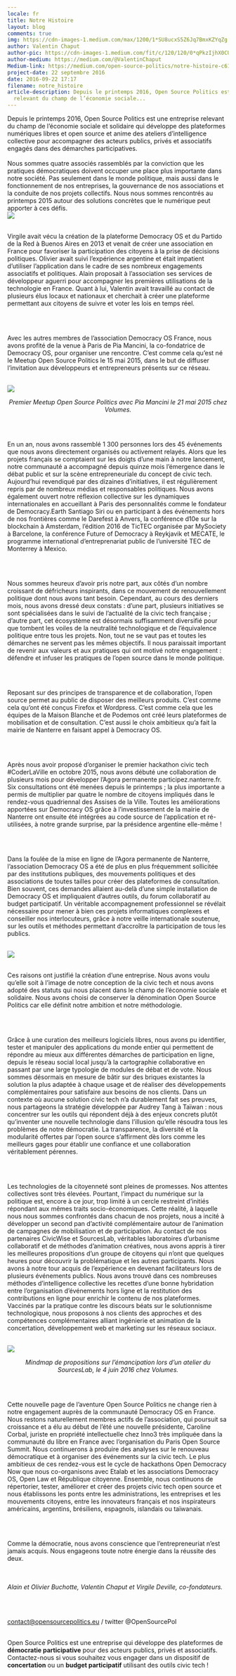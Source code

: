```yaml
---
locale: fr
title: Notre Histoire
layout: blog
comments: true
img: https://cdn-images-1.medium.com/max/1200/1*SU8ucxS5Z6Jq7BmxKZYqZg.jpeg
author: Valentin Chaput
author-pic: https://cdn-images-1.medium.com/fit/c/120/120/0*qPkzIjhX0CUWVeaD.jpg
author-medium: https://medium.com/@ValentinChaput
Medium-link: https://medium.com/open-source-politics/notre-histoire-c61bbec90334
project-date: 22 septembre 2016
date: 2016-09-22 17:17
filename: notre_histoire
article-description: Depuis le printemps 2016, Open Source Politics est une entreprise
  relevant du champ de l’économie sociale...
---
```

<div class = "blogcontent">
Depuis le printemps 2016, Open Source Politics est une entreprise relevant du champ de l’économie sociale et solidaire qui développe des plateformes numériques libres et open source et anime des ateliers d’intelligence collective pour accompagner des acteurs publics, privés et associatifs engagés dans des démarches participatives.
<br><br>
Nous sommes quatre associés rassemblés par la conviction que les pratiques démocratiques doivent occuper une place plus importante dans notre société. Pas seulement dans le monde politique, mais aussi dans le fonctionnement de nos entreprises, la gouvernance de nos associations et la conduite de nos projets collectifs. Nous nous sommes rencontrés au printemps 2015 autour des solutions concrètes que le numérique peut apporter à ces défis.
<br>
<img src = "https://cdn-images-1.medium.com/max/1200/1*SU8ucxS5Z6Jq7BmxKZYqZg.jpeg"><br><br>

Virgile avait vécu la création de la plateforme Democracy OS et du Partido de la Red à Buenos Aires en 2013 et venait de créer une association en France pour favoriser la participation des citoyens à la prise de décisions politiques. Olivier avait suivi l’expérience argentine et était impatient d’utiliser l’application dans le cadre de ses nombreux engagements associatifs et politiques. Alain proposait à l’association ses services de développeur aguerri pour accompagner les premières utilisations de la technologie en France. Quant à lui, Valentin avait travaillé au contact de plusieurs élus locaux et nationaux et cherchait à créer une plateforme permettant aux citoyens de suivre et voter les lois en temps réel.

<br><br>

Avec les autres membres de l’association Democracy OS France, nous avons profité de la venue à Paris de Pia Mancini, la co-fondatrice de Democracy OS, pour organiser une rencontre. C’est comme cela qu’est né le Meetup Open Source Politics le 15 mai 2015, dans le but de diffuser l’invitation aux développeurs et entrepreneurs présents sur ce réseau.

<br><img src = "https://cdn-images-1.medium.com/max/1200/1*gVPBs_HzNu_SNeoXLeLX9A.jpeg"><center><i>Premier Meetup Open Source Politics avec Pia Mancini le 21 mai 2015 chez Volumes.</i></center>

<br><br>

En un an, nous avons rassemblé 1 300 personnes lors des 45 événements que nous avons directement organisés ou activement relayés. Alors que les projets français se comptaient sur les doigts d’une main à notre lancement, notre communauté a accompagné depuis quinze mois l’émergence dans le débat public et sur la scène entrepreneuriale du concept de civic tech. Aujourd’hui revendiqué par des dizaines d’initiatives, il est régulièrement repris par de nombreux médias et responsables politiques. Nous avons également ouvert notre réflexion collective sur les dynamiques internationales en accueillant à Paris des personnalités comme le fondateur de Democracy.Earth Santiago Siri ou en participant à des événements hors de nos frontières comme le Darefest à Anvers, la conférence d10e sur la blockchain à Amsterdam, l’édition 2016 de TicTEC organisée par MySociety à Barcelone, la conférence Future of Democracy à Reykjavik et MECATE, le programme international d’entreprenariat public de l’université TEC de Monterrey à Mexico.

<br><br>

Nous sommes heureux d’avoir pris notre part, aux côtés d’un nombre croissant de défricheurs inspirants, dans ce mouvement de renouvellement politique dont nous avons tant besoin. Cependant, au cours des derniers mois, nous avons dressé deux constats : d’une part, plusieurs initiatives se sont spécialisées dans le suivi de l’actualité de la civic tech française ; d’autre part, cet écosystème est désormais suffisamment diversifié pour que tombent les voiles de la neutralité technologique et de l’équivalence politique entre tous les projets. Non, tout ne se vaut pas et toutes les démarches ne servent pas les mêmes objectifs. Il nous paraissait important de revenir aux valeurs et aux pratiques qui ont motivé notre engagement : défendre et infuser les pratiques de l’open source dans le monde politique.

<br><br>

Reposant sur des principes de transparence et de collaboration, l’open source permet au public de disposer des meilleurs produits. C’est comme cela qu’ont été conçus Firefox et Wordpress. C’est comme cela que les équipes de la Maison Blanche et de Podemos ont créé leurs plateformes de mobilisation et de consultation. C’est aussi le choix ambitieux qu’a fait la mairie de Nanterre en faisant appel à Democracy OS.

<br><br>


Après nous avoir proposé d’organiser le premier hackathon civic tech #CoderLaVille en octobre 2015, nous avons débuté une collaboration de plusieurs mois pour développer l’Agora permanente participez.nanterre.fr. Six consultations ont été menées depuis le printemps ; la plus importante a permis de multiplier par quatre le nombre de citoyens impliqués dans le rendez-vous quadriennal des Assises de la Ville. Toutes les améliorations apportées sur Democracy OS grâce à l’investissement de la mairie de Nanterre ont ensuite été intégrées au code source de l’application et ré-utilisées, à notre grande surprise, par la présidence argentine elle-même !

<br><br>

Dans la foulée de la mise en ligne de l’Agora permanente de Nanterre, l’association Democracy OS a été de plus en plus fréquemment sollicitée par des institutions publiques, des mouvements politiques et des associations de toutes tailles pour créer des plateformes de consultation. Bien souvent, ces demandes allaient au-delà d’une simple installation de Democracy OS et impliquaient d’autres outils, du forum collaboratif au budget participatif. Un véritable accompagnement professionnel se révélait nécessaire pour mener à bien ces projets informatiques complexes et conseiller nos interlocuteurs, grâce à notre veille internationale soutenue, sur les outils et méthodes permettant d’accroître la participation de tous les publics.

<br><img src = "https://cdn-images-1.medium.com/max/960/1*FRLi_rtRQr4f43yTb6R2qQ@2x.png"> <br><br>

Ces raisons ont justifié la création d’une entreprise. Nous avons voulu qu’elle soit à l’image de notre conception de la civic tech et nous avons adopté des statuts qui nous placent dans le champ de l’économie sociale et solidaire. Nous avons choisi de conserver la dénomination Open Source Politics car elle définit notre ambition et notre méthodologie.

<br><br>

Grâce à une curation des meilleurs logiciels libres, nous avons pu identifier, tester et manipuler des applications du monde entier qui permettent de répondre au mieux aux différentes démarches de participation en ligne, depuis le réseau social local jusqu’à la cartographie collaborative en passant par une large typologie de modules de débat et de vote. Nous sommes désormais en mesure de bâtir sur des briques existantes la solution la plus adaptée à chaque usage et de réaliser des développements complémentaires pour satisfaire aux besoins de nos clients. Dans un contexte où aucune solution civic tech n’a durablement fait ses preuves, nous partageons la stratégie développée par Audrey Tang à Taïwan : nous concentrer sur les outils qui répondent déjà à des enjeux concrets plutôt qu’inventer une nouvelle technologie dans l’illusion qu’elle résoudra tous les problèmes de notre démocratie. La transparence, la diversité et la modularité offertes par l’open source s’affirment dès lors comme les meilleurs gages pour établir une confiance et une collaboration véritablement pérennes.

<br><br>

Les technologies de la citoyenneté sont pleines de promesses. Nos attentes collectives sont très élevées. Pourtant, l’impact du numérique sur la politique est, encore à ce jour, trop limité à un cercle restreint d’initiés répondant aux mêmes traits socio-économiques. Cette réalité, à laquelle nous nous sommes confrontés dans chacun de nos projets, nous a incité à développer un second pan d’activité complémentaire autour de l’animation de campagnes de mobilisation et de participation. Au contact de nos partenaires CivicWise et SourcesLab, véritables laboratoires d’urbanisme collaboratif et de méthodes d’animation créatives, nous avons appris à tirer les meilleures propositions d’un groupe de citoyens qui n’ont que quelques heures pour découvrir la problématique et les autres participants. Nous avons à notre tour acquis de l’expérience en devenant facilitateurs lors de plusieurs événements publics. Nous avons trouvé dans ces nombreuses méthodes d’intelligence collective les recettes d’une bonne hybridation entre l’organisation d’événements hors ligne et la restitution des contributions en ligne pour enrichir le contenu de nos plateformes. Vaccinés par la pratique contre les discours béats sur le solutionnisme technologique, nous proposons à nos clients des approches et des compétences complémentaires alliant ingénierie et animation de la concertation, développement web et marketing sur les réseaux sociaux.

<br><img src = "https://cdn-images-1.medium.com/max/1200/1*RSrwzmrgySI36W2keHO5yQ.jpeg"><center><i>Mindmap de propositions sur l’émancipation lors d’un atelier du SourcesLab, le 4 juin 2016 chez Volumes.</i></center>

<br><br>

Cette nouvelle page de l’aventure Open Source Politics ne change rien à notre engagement auprès de la communauté Democracy OS en France. Nous restons naturellement membres actifs de l’association, qui poursuit sa croissance et a élu au début de l’été une nouvelle présidente, Caroline Corbal, juriste en propriété intellectuelle chez Inno3 très impliquée dans la communauté du libre en France avec l’organisation du Paris Open Source Summit. Nous continuerons à produire des analyses sur le renouveau démocratique et à organiser des événements sur la civic tech. Le plus ambitieux de ces rendez-vous est le cycle de hackathons Open Democracy Now que nous co-organisons avec Etalab et les associations Democracy OS, Open Law et République citoyenne. Ensemble, nous continuons de répertorier, tester, améliorer et créer des projets civic tech open source et nous établissons les ponts entre les administrations, les entreprises et les mouvements citoyens, entre les innovateurs français et nos inspirateurs américains, argentins, brésiliens, espagnols, islandais ou taïwanais.

<br><br>

Comme la démocratie, nous avons conscience que l’entrepreneuriat n’est jamais acquis. Nous engageons toute notre énergie dans la réussite des deux.

<br><br> <i>Alain et Olivier Buchotte, Valentin Chaput et Virgile Deville, co-fondateurs.</i>

<br><br>

contact@opensourcepolitics.eu / twitter @OpenSourcePol
<br><br>
<div class="citation">Open Source Politics est une entreprise qui développe des plateformes de <b>démocratie participative</b> pour des acteurs publics, privés et associatifs. Contactez-nous si vous souhaitez vous engager dans un dispositif de <b>concertation</b> ou un <b>budget participatif</b> utilisant des outils civic tech ! <br></div>